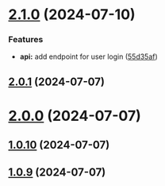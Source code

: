 # [2.1.0](https://github.com/fredydlemus/aurora-package/compare/v2.0.1...v2.1.0) (2024-07-10)


### Features

* **api:** add endpoint for user login ([55d35af](https://github.com/fredydlemus/aurora-package/commit/55d35af2b8ec97a937d6c970973c00ee0f98dd2a))



## [2.0.1](https://github.com/fredydlemus/aurora-package/compare/v2.0.0...v2.0.1) (2024-07-07)



# [2.0.0](https://github.com/fredydlemus/aurora-package/compare/v1.0.10...v2.0.0) (2024-07-07)



## [1.0.10](https://github.com/fredydlemus/aurora-package/compare/v1.0.9...v1.0.10) (2024-07-07)



## [1.0.9](https://github.com/fredydlemus/aurora-package/compare/v1.0.8...v1.0.9) (2024-07-07)



